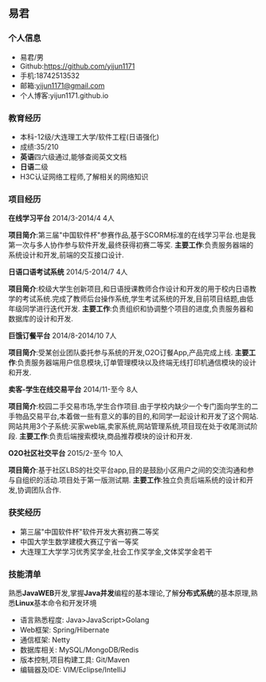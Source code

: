 ## 易君

### **个人信息**

* 易君/男
* Github:https://github.com/yijun1171
* 手机:18742513532 
* 邮箱:yijun1171@gmail.com
* 个人博客:yijun1171.github.io

### **教育经历**

* 本科-12级/大连理工大学/软件工程(日语强化)
* 成绩:35/210
* **英语**四六级通过,能够查阅英文文档 
* **日语**二级
* H3C认证网络工程师,了解相关的网络知识

### **项目经历**

**在线学习平台** 2014/3-2014/4 4人

**项目简介**:第三届"中国软件杯"参赛作品,基于SCORM标准的在线学习平台.也是我第一次与多人协作参与软件开发,最终获得初赛二等奖.
**主要工作**:负责服务器端的系统设计和开发,前端的交互接口设计.

**日语口语考试系统** 2014/5-2014/7 4人

**项目简介**:校级大学生创新项目,和日语授课教师合作设计和开发的用于校内日语教学的考试系统.完成了教师后台操作系统,学生考试系统的开发,目前项目结题,由低年级同学进行迭代开发.
**主要工作**:负责组织和协调整个项目的进度,负责服务器和数据库的设计和开发.
 
**巨饿订餐平台** 2014/8-2014/10 7人

**项目简介**:受某创业团队委托参与系统的开发,O2O订餐App,产品完成上线.
**主要工作**:负责服务器端用户信息模块,订单管理模块以及终端无线打印机通信模块的设计和开发.

**卖客-学生在线交易平台** 2014/11-至今 8人 

**项目简介**:校园二手交易市场,学生合作项目.由于学校内缺少一个专门面向学生的二手物品交易平台,本着做一些有意义的事的目的,和同学一起设计和开发了这个网站.网站共用3个子系统:买家web端,卖家系统,网站管理系统,项目现在处于收尾测试阶段.
**主要工作**:负责后端搜索模块,商品推荐模块的设计和开发.

**O2O社区社交平台** 2015/2-至今 10人

**项目简介**:基于社区LBS的社交平台app,目的是鼓励小区用户之间的交流沟通和参与自组织的活动.项目处于第一版测试期.
**主要工作**:独立负责后端系统的设计和开发,协调团队合作.

### **获奖经历**

* 第三届"中国软件杯"软件开发大赛初赛二等奖
* 中国大学生数学建模大赛辽宁省一等奖
* 大连理工大学学习优秀奖学金,社会工作奖学金,文体奖学金若干

### **技能清单**

熟悉**JavaWEB**开发,掌握**Java并发**编程的基本理论,了解**分布式系统**的基本原理,熟悉**Linux**基本命令和开发环境
 
 * 语言熟悉程度: Java>JavaScript>Golang
 * Web框架: Spring/Hibernate
 * 通信框架: Netty
 * 数据库相关: MySQL/MongoDB/Redis
 * 版本控制,项目构建工具: Git/Maven
 * 编辑器及IDE: VIM/Eclipse/IntelliJ

